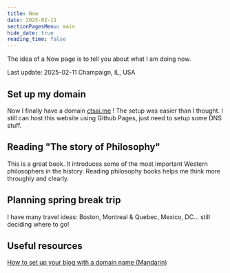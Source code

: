 ```yaml
---
title: Now
date: 2025-02-11
sectionPagesMenu: main
hide_date: true
reading_time: false
---
```


The idea of a Now page is to tell you about what I am doing now.

Last update: 2025-02-11 Champaign, IL, USA

## Set up my domain
Now I finally have a domain [ctsai.me](ctsai.me) ! The setup was easier than I thought. I still can host this website using Github Pages, just need to setup some DNS stuff.

## Reading "The story of Philosophy"
This is a great book. It introduces some of the most important Western philosophers in the history. Reading philosophy books helps me think more throughly and clearly.

## Planning spring break trip
I have many travel ideas: Boston, Montreal & Quebec, Mexico, DC... still deciding where to go!

## Useful resources
[How to set up your blog with a domain name (Mandarin)](https://israynotarray.com/other/20221206/2011045213/)